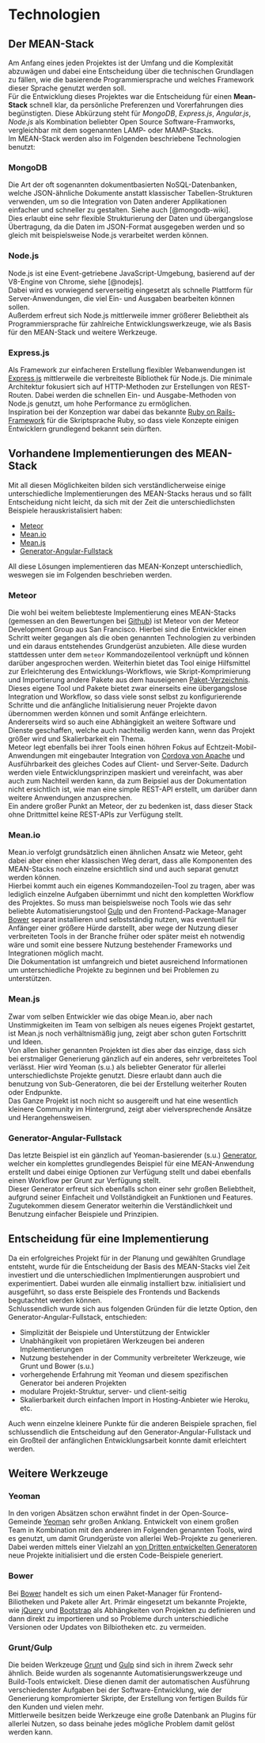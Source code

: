 # Technologien

## Der MEAN-Stack

Am Anfang eines jeden Projektes ist der Umfang und die Komplexität abzuwägen und dabei eine Entscheidung über die technischen Grundlagen zu fällen, wie die basierende Programmiersprache und welches Framework dieser Sprache genutzt werden soll.  
Für die Entwicklung dieses Projektes war die Entscheidung für einen **Mean-Stack** schnell klar, da persönliche Preferenzen und Vorerfahrungen dies begünstigten. Diese Abkürzung steht für *MongoDB*, *Express.js*, *Angular.js*, *Node.js* als Kombination beliebter Open Source Software-Framworks, vergleichbar mit dem sogenannten LAMP- oder MAMP-Stacks.  
Im MEAN-Stack werden also im Folgenden beschriebene Technologien benutzt:

### MongoDB

Die Art der oft sogenannten dokumentbasierten NoSQL-Datenbanken, welche JSON-ähnliche Dokumente anstatt klassischer Tabellen-Strukturen verwenden, um so die Integration von Daten anderer Applikationen einfacher und schneller zu gestalten. Siehe auch [@mongodb-wiki].  
Dies erlaubt eine sehr flexible Strukturierung der Daten und übergangslose Übertragung, da die Daten im JSON-Format ausgegeben werden und so gleich mit beispielsweise Node.js verarbeitet werden können.

### Node.js

Node.js ist eine Event-getriebene JavaScript-Umgebung, basierend auf der V8-Engine von Chrome, siehe [@nodejs].  
Dabei wird es vorwiegend serverseitig eingesetzt als schnelle Plattform für Server-Anwendungen, die viel Ein- und Ausgaben bearbeiten können sollen.  
Außerdem erfreut sich Node.js mittlerweile immer größerer Beliebtheit als Programmiersprache für zahlreiche Entwicklungswerkzeuge, wie als Basis für den MEAN-Stack und weitere Werkzeuge.

### Express.js

Als Framework zur einfacheren Erstellung flexibler Webanwendungen ist [Express.js](http://expressjs.com/) mittlerweile die verbreiteste Bibliothek für Node.js. Die minimale Architektur fokusiert sich auf HTTP-Methoden zur Erstellungen von REST-Routen. Dabei werden die schnellen Ein- und Ausgabe-Methoden von Node.js genutzt, um hohe Performance zu ermöglichen.  
Inspiration bei der Konzeption war dabei das bekannte [Ruby on Rails-Framework](http://rubyonrails.org/) für die Skriptsprache Ruby, so dass viele Konzepte einigen Entwicklern grundlegend bekannt sein dürften.

## Vorhandene Implementierungen des MEAN-Stack

Mit all diesen Möglichkeiten bilden sich verständlicherweise einige unterschiedliche Implementierungen des MEAN-Stacks heraus und so fällt Entscheidung nicht leicht, da sich mit der Zeit die unterschiedlichsten Beispiele herauskristalisiert haben:

- [Meteor](https://www.meteor.com)
- [Mean.io](http://mean.io/#!/)
- [Mean.js](http://meanjs.org/)
- [Generator-Angular-Fullstack](https://github.com/DaftMonk/generator-angular-fullstack)

All diese Lösungen implementieren das MEAN-Konzept unterschiedlich, weswegen sie im Folgenden beschrieben werden.

### Meteor

Die wohl bei weitem beliebteste Implementierung eines MEAN-Stacks (gemessen an den Bewertungen bei [Github](https://github.com/meteor/meteor)) ist Meteor von der Meteor Development Group aus San Francisco. Hierbei sind die Entwickler einen Schritt weiter gegangen als die oben genannten Technologien zu verbinden und ein daraus entstehendes Grundgerüst anzubieten. Alle diese wurden stattdessen unter dem `meteor` Kommandozeilentool verknüpft und können darüber angesprochen werden. Weiterhin bietet das Tool einige Hilfsmittel zur Erleichterung des Entwicklungs-Workflows, wie Skript-Komprimierung und Importierung andere Pakete aus dem hauseigenen [Paket-Verzeichnis](https://atmospherejs.com).  
Dieses eigene Tool und Pakete bietet zwar einerseits eine übergangslose Integration und Workflow, so dass viele sonst selbst zu konfigurierende Schritte und die anfängliche Initialisierung neuer Projekte davon übernommen werden können und somit Anfänge erleichtern.  
Andererseits wird so auch eine Abhängigkeit an weitere Software und Dienste geschaffen, welche auch nachteilig werden kann, wenn das Projekt größer wird und Skalierbarkeit ein Thema.  
Meteor legt ebenfalls bei ihrer Tools einen höhren Fokus auf Echtzeit-Mobil-Anwendungen mit eingebauter Integration von [Cordova von Apache](https://cordova.apache.org/) und Ausführbarkeit des gleiches Codes auf Client- und Server-Seite. Dadurch werden viele Entwicklungsprinzipen maskiert und vereinfacht, was aber auch zum Nachteil werden kann, da zum Beipsiel aus der Dokumentation nicht ersichtlich ist, wie man eine simple REST-API erstellt, um darüber dann weitere Anwendungen anzusprechen.  
Ein andere großer Punkt an Meteor, der zu bedenken ist, dass dieser Stack ohne Drittmittel keine REST-APIs zur Verfügung stellt.

### Mean.io

Mean.io verfolgt grundsätzlich einen ähnlichen Ansatz wie Meteor, geht dabei aber einen eher klassischen Weg derart, dass alle Komponenten des MEAN-Stacks noch einzelne ersichtlich sind und auch separat genutzt werden können.  
Hierbei kommt auch ein eigenes Kommandozeilen-Tool zu tragen, aber was lediglich einzelne Aufgaben übernimmt und nicht den kompletten Workflow des Projektes. So muss man beispielsweise noch Tools wie das sehr beliebte Automatisierungstool [Gulp](http://gulpjs.com/) und den Frontend-Package-Manager [Bower](http://bower.io) separat installieren und selbstständig nutzen, was eventuell für Anfänger einer größere Hürde darstellt, aber wege der Nutzung dieser verbreiteten Tools in der Branche früher oder später meist eh notwendig wäre und somit eine bessere Nutzung bestehender Frameworks und Integrationen möglich macht.  
Die Dokumentation ist umfangreich und bietet ausreichend Informationen um unterschiedliche Projekte zu beginnen und bei Problemen zu unterstützen.

### Mean.js

Zwar vom selben Entwickler wie das obige Mean.io, aber nach Unstimmigkeiten im Team von selbigen als neues eigenes Projekt gestartet, ist Mean.js noch verhältnismäßig jung, zeigt aber schon guten Fortschritt und Ideen.  
Von allen bisher genannten Projekten ist dies aber das einzige, dass sich bei erstmaliger Generierung gänzlich auf ein anderes, sehr verbreitetes Tool verlässt. Hier wird Yeoman (s.u.) als beliebter Generator für allerlei unterschiedlichste Projekte genutzt. Diesre erlaubt dann auch die benutzung von Sub-Generatoren, die bei der Erstellung weiterher Routen oder Endpunkte.  
Das Ganze Projekt ist noch nicht so ausgereift und hat eine wesentlich kleinere Community im Hintergrund, zeigt aber vielversprechende Ansätze und Herangehensweisen.

### Generator-Angular-Fullstack


Das letzte Beispiel ist ein gänzlich auf Yeoman-basierender (s.u.) [Generator](https://github.com/DaftMonk/generator-angular-fullstack), welcher ein komplettes grundlegendes Beispiel für eine MEAN-Anwendung erstellt und dabei einige Optionen zur Verfügung stellt und dabei ebenfalls einen Workflow per Grunt zur Verfügung stellt.  
Dieser Generator erfreut sich ebenfalls schon einer sehr großen Beliebtheit, aufgrund seiner Einfacheit und Vollständigkeit an Funktionen und Features. Zugutekommen diesem Generator weiterhin die Verständlichkeit und Benutzung einfacher Beispiele und Prinzipien. 

## Entscheidung für eine Implementierung

Da ein erfolgreiches Projekt für in der Planung und gewählten Grundlage entsteht, wurde für die Entscheidung der Basis des MEAN-Stacks viel Zeit investiert und die unterschiedlichen Implmentierungen ausprobiert und experimentiert. Dabei wurden alle einmalig installiert bzw. initialisiert und ausgeführt, so dass erste Beispiele des Frontends und Backends begutachtet werden können.  
Schlussendlich wurde sich aus folgenden Gründen für die letzte Option, den Generator-Angular-Fullstack, entschieden:

- Simplizität der Beispiele und Unterstützung der Entwickler
- Unabhängikeit von propietären Werkzeugen bei anderen Implementierungen
- Nutzung bestehender in der Community verbreiteter Werkzeuge, wie Grunt und Bower (s.u.) 
- vorhergehende Erfahrung mit Yeoman und diesem spezifischen Generator bei anderen Projekten
- modulare Projekt-Struktur, server- und client-seitig
- Skalierbarkeit durch einfachen Import in Hosting-Anbieter wie Heroku, etc.

Auch wenn einzelne kleinere Punkte für die anderen Beispiele sprachen, fiel schlussendlich die Entscheidung auf den Generator-Angular-Fullstack und ein Großteil der anfänglichen Entwicklungsarbeit konnte damit erleichtert werden.

## Weitere Werkzeuge

### Yeoman

In den vorigen Absätzen schon erwähnt findet in der Open-Source-Gemeinde [Yeoman](http://yeoman.io/) sehr großen Anklang. Entwickelt von einem großen Team in Kombination mit den anderen im Folgenden genannten Tools, wird es genutzt, um damit Grundgerüste von allerlei Web-Projekte zu generieren.  
Dabei werden mittels einer Vielzahl an [von Dritten entwickelten Generatoren](http://yeoman.io/generators/) neue Projekte initialisiert und die ersten Code-Beispiele generiert.

### Bower

Bei [Bower](http://bower.io/) handelt es sich um einen Paket-Manager für Frontend-Biliotheken und Pakete aller Art. Primär eingesetzt um bekannte Projekte, wie [jQuery](https://jquery.com/) und [Bootstrap](http://getbootstrap.com/) als Abhängkeiten von Projekten zu definieren und dann direkt zu importieren und so Probleme durch unterschiedliche Versionen oder Updates von Bilbiotheken etc. zu vermeiden.

### Grunt/Gulp

Die beiden Werkzeuge [Grunt](http://gruntjs.com/) und [Gulp](http://gulpjs.com/) sind sich in ihrem Zweck sehr ähnlich. Beide wurden als sogenannte Automatisierungswerkzeuge und Build-Tools entwickelt. Diese dienen damit der automatischen Ausführung verschiedenster Aufgaben bei der Software-Entwicklung, wie der Generierung kompromierter Skripte, der Erstellung von fertigen Builds für den Kunden und vielen mehr.  
Mittlerweile besitzen beide Werkzeuge eine große Datenbank an Plugins für allerlei Nutzen, so dass beinahe jedes mögliche Problem damit gelöst werden kann.